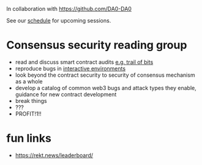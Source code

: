 In collaboration with https://github.com/DA0-DA0

See our [schedule](SCHEDULE.md) for upcoming sessions.
# Consensus security reading group
- read and discuss smart contract audits [e.g. trail of bits](https://github.com/trailofbits/publications/tree/master/reviews)
- reproduce bugs in [interactive environments](https://github.com/secdao/ibc-test-framework)
- look beyond the contract security to security of consensus mechanism as a whole
- develop a catalog of common web3 bugs and attack types they enable, guidance for new contract development
- break things
- ???
- PROFIT!1!!
# fun links
- https://rekt.news/leaderboard/
